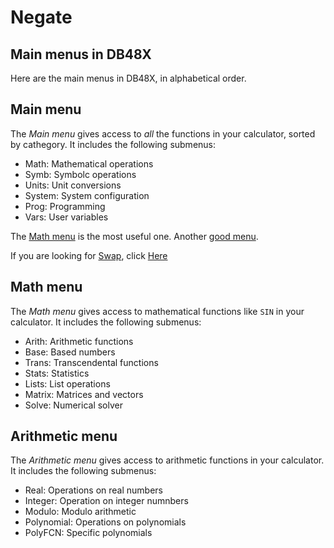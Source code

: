 # Negate

## Main menus in DB48X

Here are the main menus in DB48X, in alphabetical order.


## Main menu

The *Main menu* gives access to _all_ the functions in your calculator, sorted
by cathegory. It includes the following submenus:

* Math: Mathematical operations
* Symb: Symbolc operations
* Units: Unit conversions
* System: System configuration
* Prog: Programming
* Vars: User variables

The [Math menu](#math-menu) is the most useful one.
Another [good menu](#arithmetic-menu).

If you are looking for [Swap](#swap), click [Here](#stkdrop)


## Math menu

The *Math menu* gives access to mathematical functions like `SIN` in your
calculator. It includes the following submenus:

* Arith: Arithmetic functions
* Base: Based numbers
* Trans: Transcendental functions
* Stats: Statistics
* Lists: List operations
* Matrix: Matrices and vectors
* Solve: Numerical solver

## Arithmetic menu

The *Arithmetic menu* gives access to arithmetic functions in your
calculator. It includes the following submenus:

* Real: Operations on real numbers
* Integer: Operation on integer numnbers
* Modulo: Modulo arithmetic
* Polynomial: Operations on polynomials
* PolyFCN: Specific polynomials
